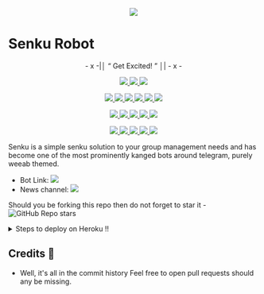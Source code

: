 <p align="center">
  <img src="https://images8.alphacoders.com/104/1046436.jpg">
</p>

# Senku Robot 

<p align="center">
- x -|│  “ Get Excited! ”  │| - x -
</p>

<p align="center">
<a href="https://app.codacy.com/gh/FtSasaki/SenkuRobot?utm_source=github.com&utm_medium=referral&utm_content=FtSasaki/SenkuRobot&utm_campaign=Badge_Grade_Settings" alt="Codacy Badge">
<img src="https://api.codacy.com/project/badge/Grade/6141417ceaf84545bab6bd671503df51" /> </a>
<a href="https://github.com/FtSasaki/SenkuRobot" alt="Libraries.io dependency status for GitHub repo"> <img src="https://img.shields.io/librariesio/github/ftsasaki/SenkuRobot" /> </a>
<a href="http://hits.dwyl.com/FtSasaki/SenkuRobot" alt="HitCount"> <img src="http://hits.dwyl.com/FtSasaki/SenkuRobot.svg" /> </a>
</p>
<p align="center">
<a href="https://github.com/FtSasaki/SenkuRobot" alt="GitHub closed issues"> <img src="https://img.shields.io/github/issues-closed-raw/ftsasaki/SenkuRobot?style=flat&logo=github&color=success" /> </a>
<a href="https://github.com/FtSasaki/SenkuRobot" alt="GitHub commit activity"> <img src="https://img.shields.io/github/commit-activity/m/ftsasaki/SenkuRobot" /> </a>
<a href="https://github.com/FtSasaki/SenkuRobot/graphs/contributors" alt="GitHub contributors"> <img src="https://img.shields.io/github/contributors/FtSasaki/SenkuRobot?style=flat&logo=github" /> </a>
<a href="https://github.com/FtSasaki/SenkuRobot/network/members" alt="GitHub forks"> <img src="https://img.shields.io/github/forks/ftsasaki/SenkuRobot?label=Forks&logo=github" /> </a>
<a href="https://github.com/FtSasaki/SenkuRobot" alt="GitHub closed pull requests"> <img src="https://img.shields.io/github/issues-pr-closed-raw/FtSasaki/SenkuRobot?color=success" /> </a>
<a href="https://github.com/FtSasaki/SenkuRobot" alt="GitHub issues"> <img src="https://img.shields.io/github/issues-raw/ftsasaki/SenkuRobot?style=flat&logo=github&color=yellow" /> </a>
</p>
<p align="center">
<a href="https://github.com/FtSasaki/SenkuRobot" alt="GitHub release (latest by date including pre-releases)"> <img src="https://img.shields.io/github/v/release/ftsasaki/SenkuRobot?include_prereleases?style=flat&logo=github" /> </a>
<a href="https://www.python.org/" alt="made-with-python"> <img src="https://img.shields.io/badge/Made%20with-Python-1f425f.svg?style=flat&logo=python&color=blue" /> </a>
<a href="https://github.com/FtSasaki/SenkuRobot" alt="Docker!"> <img src="https://aleen42.github.io/badges/src/docker.svg" /> </a>
<a href="https://github.com/FtSasaki/SenkuRobot" alt="GitHub repo size"> <img src="https://img.shields.io/github/repo-size/ftsasaki/SenkuRobot" /> </a>
<a href="https://github.com/FtSasaki/SenkuRobot/blob/master/LICENSE" alt="GPLv3 license"> <img src="https://img.shields.io/badge/License-GPLv3-blue.svg" /> </a>
</p>
<p align="center">
<a href="https://ko-fi.com/sawada" alt="Donate!"> <img src="https://aleen42.github.io/badges/src/paypal.svg" /> </a>
<a href="https://telegram.dog/SenkuUpdates" alt="Telegram!"> <img src="https://aleen42.github.io/badges/src/telegram.svg" /> </a>
<a href="" alt="FtSasaki"> <img src="https://img.shields.io/badge/Built%20by-Kaizoku-blue" /> </a>
<a href="https://github.com/FtSasaki/SenkuRobot/graphs/commit-activity" alt="Maintenance"> <img src="https://img.shields.io/badge/Maintained%3F-yes-green.svg" /> </a>
<a href="https://makeapullrequest.com" alt="PRs Welcome"> <img src="https://img.shields.io/badge/PRs-welcome-brightgreen.svg?style=flat-square" /> </a>
</p>



Senku is a simple senku solution to your group management needs and has become one of the most prominently kanged bots around telegram, purely weeab themed.

* Bot Link:  <a href="https://telegram.dog/SenkuRobot" alt="Senku Robot"> <img src="https://img.shields.io/badge/%F0%9F%A4%96%20-SenkuRobot-blue" /> </a>
* News channel: <a  href="https://telegram.dog/SenkuUpdates" alt="Senku Updates"> <img  src="https://img.shields.io/badge/%F0%9F%92%A1-Senku%20Updates-9cf" /> </a>

Should you be forking this repo then do not forget to star it - <img alt="GitHub Repo stars" src="https://img.shields.io/github/stars/ftsasaki/SenkuRobot?color=white&label=%F0%9F%8C%9F%20star">

<details>
  <summary>Steps to deploy on Heroku !! </summary>

```
Fill in all the details, Deploy!
Now go to https://dashboard.heroku.com/apps/(app-name)/resources ( Replace (app-name) with your app name )
REMEMBER: Turn on worker dyno (Don't worry It's free :D) & Webhook
Now send the bot /start, If it doesn't respond go to https://dashboard.heroku.com/apps/(app-name)/settings and remove webhook and port.
```

  [![Deploy](https://www.herokucdn.com/deploy/button.svg)](https://heroku.com/deploy?template=https://github.com/FtSasaki/SenkuRobot.git)

</details>  

## Credits 📍
* Well, it's all in the commit history 
Feel free to open pull requests should any be missing.
